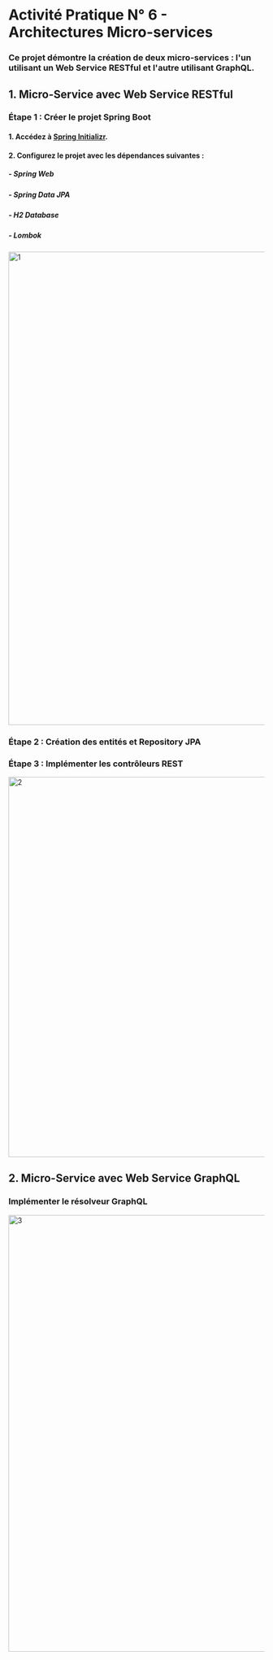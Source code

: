 # Activité Pratique N° 6 - Architectures Micro-services

### Ce projet démontre la création de deux micro-services : l'un utilisant un Web Service RESTful et l'autre utilisant GraphQL.
## 1. Micro-Service avec Web Service RESTful

### Étape 1 : Créer le projet Spring Boot
#### 1. Accédez à [Spring Initializr](https://start.spring.io/).
#### 2. Configurez le projet avec les dépendances suivantes : 
#####   - Spring Web
#####   - Spring Data JPA
#####   - H2 Database
#####   - Lombok
<img width="931" alt="1" src="https://github.com/Elamranihouda/TP6-Architectures-Micro-services/assets/96799465/ff0b3834-138e-4879-8709-0228f0eadb79">

### Étape 2 : Création des entités et Repository JPA
### Étape 3 : Implémenter les contrôleurs REST
<img width="748" alt="2" src="https://github.com/Elamranihouda/TP6-Architectures-Micro-services/assets/96799465/21506e54-6bf0-43e8-8e22-4dabcfba27ca">

## 2. Micro-Service avec Web Service GraphQL
### Implémenter le résolveur GraphQL
<img width="859" alt="3" src="https://github.com/Elamranihouda/TP6-Architectures-Micro-services/assets/96799465/4d298a82-4e4b-4279-9b8f-cd78c4d312ae">
